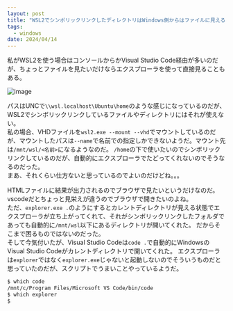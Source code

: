 ```yaml
---
layout: post
title: "WSL2でシンボリックリンクしたディレクトリはWindows側からはファイルに見える"
tags:
  - windows
date: 2024/04/14
---
```


私がWSL2を使う場合はコンソールからかVisual Studio Code経由が多いのだが、ちょっとファイルを見たいだけならエクスプローラを使って直接見ることもある。  

![image](https://github.com/hirokuma/hirokuma.github.io/assets/193099/d8f0d63a-c6e6-4409-b812-4bd5e385e556)

パスはUNCで`\\wsl.localhost\Ubuntu\home`のような感じになっているのだが、WSL2でシンボリックリンクしているファイルやディレクトリにはそれが使えない。  
私の場合、VHDファイルを`wsl2.exe --mount --vhd`でマウントしているのだが、マウントしたパスは`--name`で名前での指定しかできないようだ。マウント先は`/mnt/wsl/<名前>`になるようなのだ。
`/home`の下で使いたいのでシンボリックリンクしているのだが、自動的にエクスプローラでたどってくれないのでそうなるのだった。  
まあ、それくらい仕方ないと思っているのでよいのだけどね。。。  
  
HTMLファイルに結果が出力されるのでブラウザで見たいというだけなのだ。vscodeだとちょっと見栄えが違うのでブラウザで開きたいのよね。  
ただ、`explorer.exe .`のようにするとカレントディレクトリが見える状態でエクスプローラが立ち上がってくれて、それがシンボリックリンクしたフォルダであっても自動的に`/mnt/wsl`以下にあるディレクトリが開いてくれた。
だからそこまで困るものではないのだった。  
そして今気付いたが、Visual Studio Codeは`code .`で自動的にWindowsのVisual Studio Codeがカレントディレクトリで開いてくれた。
エクスプローラは`explorer`ではなく`explorer.exe`じゃないと起動しないのでそういうものだと思っていたのだが、スクリプトでうまいことやっているようだ。

```bash
$ which code
/mnt/c/Program Files/Microsoft VS Code/bin/code
$ which explorer
$
```
